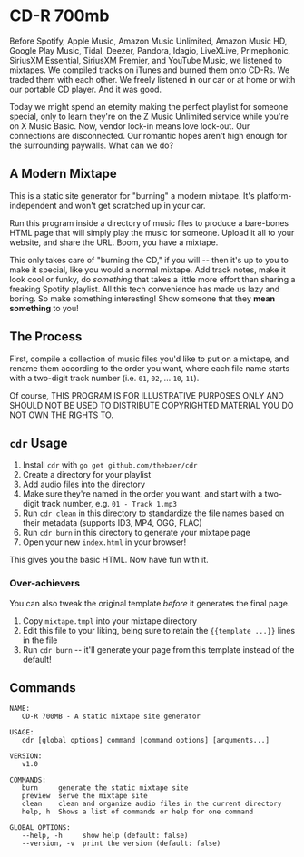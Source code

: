 # CD-R 700mb

Before Spotify, Apple Music, Amazon Music Unlimited, Amazon Music HD, Google Play Music, Tidal, Deezer, Pandora, Idagio, LiveXLive, Primephonic, SiriusXM Essential, SiriusXM Premier, and YouTube Music, we listened to mixtapes. We compiled tracks on iTunes and burned them onto CD-Rs. We traded them with each other. We freely listened in our car or at home or with our portable CD player. And it was good.

Today we might spend an eternity making the perfect playlist for someone special, only to learn they're on the Z Music Unlimited service while you're on X Music Basic. Now, vendor lock-in means love lock-out. Our connections are disconnected. Our romantic hopes aren't high enough for the surrounding paywalls. What can we do?

## A Modern Mixtape

This is a static site generator for "burning" a modern mixtape. It's platform-independent and won't get scratched up in your car.

Run this program inside a directory of music files to produce a bare-bones HTML page that will simply play the music for someone. Upload it all to your website, and share the URL. Boom, you have a mixtape.

This only takes care of "burning the CD," if you will -- then it's up to you to make it special, like you would a normal mixtape. Add track notes, make it look cool or funky, do _something_ that takes a little more effort than sharing a freaking Spotify playlist. All this tech convenience has made us lazy and boring. So make something interesting! Show someone that they **mean something** to you!

## The Process

First, compile a collection of music files you'd like to put on a mixtape, and rename them according to the order you want, where each file name starts with a two-digit track number (i.e. `01`, `02`, ... `10`, `11`).

Of course, THIS PROGRAM IS FOR ILLUSTRATIVE PURPOSES ONLY AND SHOULD NOT BE USED TO DISTRIBUTE COPYRIGHTED MATERIAL YOU DO NOT OWN THE RIGHTS TO.

## `cdr` Usage

1. Install `cdr` with `go get github.com/thebaer/cdr`
1. Create a directory for your playlist
1. Add audio files into the directory
1. Make sure they're named in the order you want, and start with a two-digit track number, e.g. `01 - Track 1.mp3`
1. Run `cdr clean` in this directory to standardize the file names based on their metadata (supports ID3, MP4, OGG, FLAC)
1. Run `cdr burn` in this directory to generate your mixtape page
1. Open your new `index.html` in your browser!

This gives you the basic HTML. Now have fun with it.

### Over-achievers

You can also tweak the original template _before_ it generates the final page.

1. Copy `mixtape.tmpl` into your mixtape directory
1. Edit this file to your liking, being sure to retain the `{{template ...}}` lines in the file
1. Run `cdr burn` -- it'll generate your page from this template instead of the default! 

## Commands

```
NAME:
   CD-R 700MB - A static mixtape site generator

USAGE:
   cdr [global options] command [command options] [arguments...]

VERSION:
   v1.0

COMMANDS:
   burn     generate the static mixtape site
   preview  serve the mixtape site
   clean    clean and organize audio files in the current directory
   help, h  Shows a list of commands or help for one command

GLOBAL OPTIONS:
   --help, -h     show help (default: false)
   --version, -v  print the version (default: false)
```